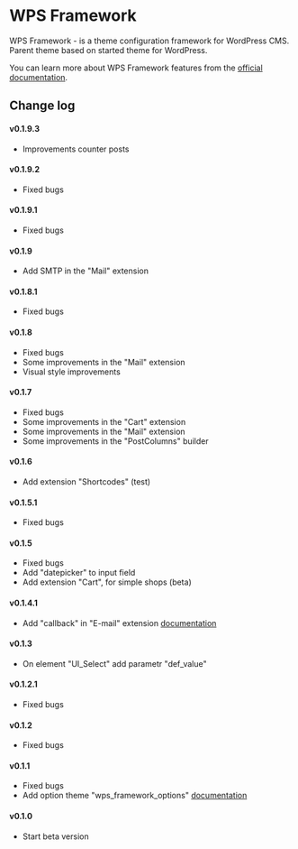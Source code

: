 WPS Framework
==================================

WPS Framework - is a theme configuration framework for WordPress CMS.
Parent theme based on started theme for WordPress.

You can learn more about WPS Framework features from the [official documentation](https://github.com/penguin-007/wps_framework/wiki).

## Change log ##

#### v0.1.9.3 ####
* Improvements counter posts

#### v0.1.9.2 ####
* Fixed bugs

#### v0.1.9.1 ####
* Fixed bugs

#### v0.1.9 ####
* Add SMTP in the "Mail" extension

#### v0.1.8.1 ####
* Fixed bugs

#### v0.1.8 ####
* Fixed bugs
* Some improvements in the "Mail" extension
* Visual style improvements

#### v0.1.7 ####
* Fixed bugs
* Some improvements in the "Cart" extension
* Some improvements in the "Mail" extension
* Some improvements in the "PostColumns" builder

#### v0.1.6 ####
* Add extension "Shortcodes" (test)

#### v0.1.5.1 ####
* Fixed bugs

#### v0.1.5 ####
* Fixed bugs
* Add "datepicker" to input field
* Add extension "Cart", for simple shops (beta)

#### v0.1.4.1 ####
* Add "callback" in "E-mail" extension [documentation](https://github.com/penguin-007/wps_framework/wiki/Module-%22E-mail%22)

#### v0.1.3 ####
* On element "UI_Select" add parametr "def_value"

#### v0.1.2.1 ####
* Fixed bugs

#### v0.1.2 ####
* Fixed bugs

#### v0.1.1 ####
* Fixed bugs
* Add option theme "wps_framework_options" [documentation](https://github.com/penguin-007/wps_framework/wiki)

#### v0.1.0 ####
* Start beta version